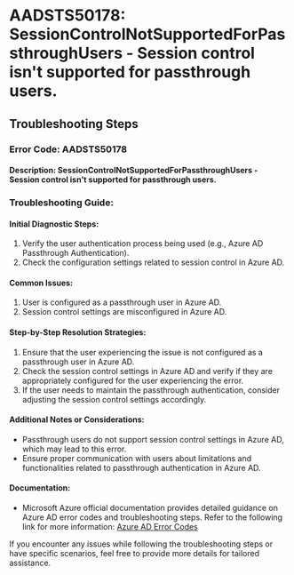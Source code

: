 # AADSTS50178: SessionControlNotSupportedForPassthroughUsers - Session control isn't supported for passthrough users.


## Troubleshooting Steps
### Error Code: AADSTS50178
#### Description: SessionControlNotSupportedForPassthroughUsers - Session control isn't supported for passthrough users.

### Troubleshooting Guide:

#### Initial Diagnostic Steps:
1. Verify the user authentication process being used (e.g., Azure AD Passthrough Authentication).
2. Check the configuration settings related to session control in Azure AD.

#### Common Issues:
1. User is configured as a passthrough user in Azure AD.
2. Session control settings are misconfigured in Azure AD.

#### Step-by-Step Resolution Strategies:
1. Ensure that the user experiencing the issue is not configured as a passthrough user in Azure AD.
2. Check the session control settings in Azure AD and verify if they are appropriately configured for the user experiencing the error.
3. If the user needs to maintain the passthrough authentication, consider adjusting the session control settings accordingly.

#### Additional Notes or Considerations:
- Passthrough users do not support session control settings in Azure AD, which may lead to this error.
- Ensure proper communication with users about limitations and functionalities related to passthrough authentication in Azure AD.

#### Documentation:
- Microsoft Azure official documentation provides detailed guidance on Azure AD error codes and troubleshooting steps. Refer to the following link for more information: [Azure AD Error Codes](https://docs.microsoft.com/en-us/azure/active-directory/develop/reference-aadsts-error-codes)

If you encounter any issues while following the troubleshooting steps or have specific scenarios, feel free to provide more details for tailored assistance.